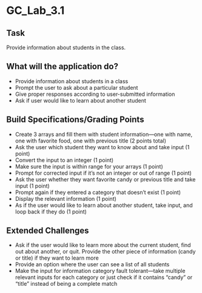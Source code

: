 # GC_Lab_3.1
## Task
Provide information about students in the class.

## What will the application do?
* Provide information about students in a class
* Prompt the user to ask about a particular student
* Give proper responses according to user-submitted information
* Ask if user would like to learn about another student

## Build Specifications/Grading Points
* Create 3 arrays and fill them with student information—one with name, one with favorite food, one with previous title (2 points total)
* Ask the user which student they want to know about and take input (1 point)
* Convert the input to an integer (1 point)
* Make sure the input is within range for your arrays (1 point)
* Prompt for corrected input if it’s not an integer or out of range (1 point)
* Ask the user whether they want favorite candy or previous title and take input (1 point)
* Prompt again if they entered a category that doesn’t exist (1 point)
* Display the relevant information (1 point)
* As if the user would like to learn about another student, take input, and loop back if they do (1 point)

## Extended Challenges
* Ask if the user would like to learn more about the current student, find out about another, or quit. Provide the other piece of information (candy or title) if they want to learn more
* Provide an option where the user can see a list of all students
* Make the input for information category fault tolerant—take multiple relevant inputs for each category or just check if it contains “candy” or “title” instead of being a complete match
